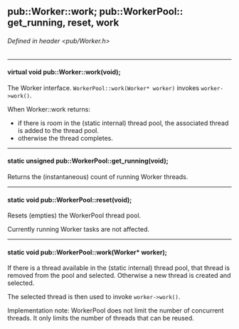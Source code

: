 <!-- -------------------------------------------------------------------------
//
//       Copyright (c) 2023 Frank Eskesen.
//
//       This file is free content, distributed under the MIT license.
//       (See accompanying file LICENSE.MIT or the original contained
//       within https://opensource.org/licenses/MIT)
//
//----------------------------------------------------------------------------
//
// Title-
//       ~/doc/cpp/pub_worker.md
//
// Purpose-
//       Worker.h reference manual
//
// Last change date-
//       2023/07/28
//
-------------------------------------------------------------------------- -->
## pub::Worker::work; pub::WorkerPool:: get_running, reset, work

###### Defined in header <pub/Worker.h>

---
#### virtual void pub::Worker::work(void);
The Worker interface.
`WorkerPool::work(Worker* worker)` invokes `worker->work()`.

When Worker::work returns:
- if there is room in the (static internal) thread pool,
the associated thread is added to the thread pool.
- otherwise the thread completes.

---
#### static unsigned pub::WorkerPool::get_running(void);
Returns the (instantaneous) count of running Worker threads.

---
#### static void pub::WorkerPool::reset(void);
Resets (empties) the WorkerPool thread pool.

Currently running Worker tasks are not affected.

---
#### static void pub::WorkerPool::work(Worker* worker);
If there is a thread available in the (static internal) thread pool,
that thread is removed from the pool and selected.
Otherwise a new thread is created and selected.

The selected thread is then used to invoke `worker->work()`.

Implementation note: WorkerPool does not limit the number of concurrent
threads. It only limits the number of threads that can be reused.
